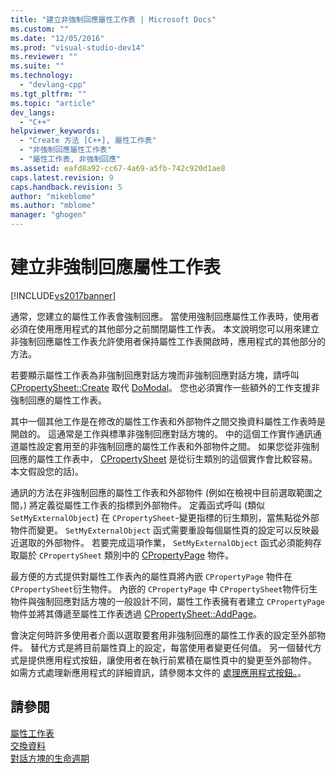 ```yaml
---
title: "建立非強制回應屬性工作表 | Microsoft Docs"
ms.custom: ""
ms.date: "12/05/2016"
ms.prod: "visual-studio-dev14"
ms.reviewer: ""
ms.suite: ""
ms.technology: 
  - "devlang-cpp"
ms.tgt_pltfrm: ""
ms.topic: "article"
dev_langs: 
  - "C++"
helpviewer_keywords: 
  - "Create 方法 [C++], 屬性工作表"
  - "非強制回應屬性工作表"
  - "屬性工作表, 非強制回應"
ms.assetid: eafd8a92-cc67-4a69-a5fb-742c920d1ae8
caps.latest.revision: 9
caps.handback.revision: 5
author: "mikeblome"
ms.author: "mblome"
manager: "ghogen"
---
```

# 建立非強制回應屬性工作表
[!INCLUDE[vs2017banner](../assembler/inline/includes/vs2017banner.md)]

通常，您建立的屬性工作表會強制回應。  當使用強制回應屬性工作表時，使用者必須在使用應用程式的其他部分之前關閉屬性工作表。  本文說明您可以用來建立非強制回應屬性工作表允許使用者保持屬性工作表開啟時，應用程式的其他部分的方法。  
  
 若要顯示屬性工作表為非強制回應對話方塊而非強制回應對話方塊，請呼叫 [CPropertySheet::Create](../Topic/CPropertySheet::Create.md) 取代 [DoModal](../Topic/CPropertySheet::DoModal.md)。  您也必須實作一些額外的工作支援非強制回應的屬性工作表。  
  
 其中一個其他工作是在修改的屬性工作表和外部物件之間交換資料屬性工作表時是開啟的。  這通常是工作與標準非強制回應對話方塊的。  中的這個工作實作通訊通道屬性設定套用至的非強制回應的屬性工作表和外部物件之間。  如果您從非強制回應的屬性工作表中， [CPropertySheet](../mfc/reference/cpropertysheet-class.md) 是從衍生類別的這個實作會比較容易。  本文假設您的話\)。  
  
 通訊的方法在非強制回應的屬性工作表和外部物件 \(例如在檢視中目前選取範圍之間，\) 將定義從屬性工作表的指標到外部物件。  定義函式呼叫 \(類似 `SetMyExternalObject`\) 在 `CPropertySheet`\-變更指標的衍生類別，當焦點從外部物件而變更。  `SetMyExternalObject` 函式需要重設每個屬性頁的設定可以反映最近選取的外部物件。  若要完成這項作業， `SetMyExternalObject` 函式必須能夠存取屬於 `CPropertySheet` 類別中的 [CPropertyPage](../mfc/reference/cpropertypage-class.md) 物件。  
  
 最方便的方式提供對屬性工作表內的屬性頁將內嵌 `CPropertyPage` 物件在 `CPropertySheet`衍生物件。  內嵌的 `CPropertyPage` 中 `CPropertySheet`物件衍生物件與強制回應對話方塊的一般設計不同，屬性工作表擁有者建立 `CPropertyPage` 物件並將其傳遞至屬性工作表透過 [CPropertySheet::AddPage](../Topic/CPropertySheet::AddPage.md)。  
  
 會決定何時許多使用者介面以選取要套用非強制回應的屬性工作表的設定至外部物件。  替代方式是將目前屬性頁上的設定，每當使用者變更任何值。  另一個替代方式是提供應用程式按鈕，讓使用者在執行前累積在屬性頁中的變更至外部物件。  如需方式處理新應用程式的詳細資訊，請參閱本文件的 [處理應用程式按鈕。](../mfc/handling-the-apply-button.md)。  
  
## 請參閱  
 [屬性工作表](../mfc/property-sheets-mfc.md)   
 [交換資料](../mfc/exchanging-data.md)   
 [對話方塊的生命週期](../mfc/life-cycle-of-a-dialog-box.md)